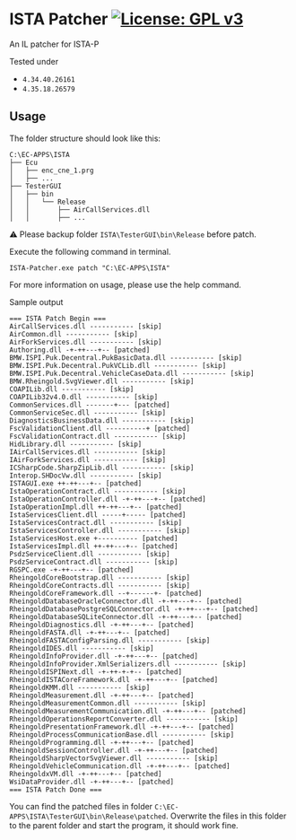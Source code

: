 # ISTA Patcher [![License: GPL v3](https://img.shields.io/badge/License-GPLv3-blue.svg)](https://www.gnu.org/licenses/gpl-3.0)
An IL patcher for ISTA-P

Tested under
- `4.34.40.26161`
- `4.35.18.26579`

## Usage

The folder structure should look like this:

```
C:\EC-APPS\ISTA
├── Ecu
│   ├── enc_cne_1.prg
│   ├── ...
├── TesterGUI
│   ├── bin
│   │   └── Release
│   │       ├── AirCallServices.dll
│   │       ├── ...
```

⚠️ Please backup folder `ISTA\TesterGUI\bin\Release` before patch.

Execute the following command in terminal.

`ISTA-Patcher.exe patch "C:\EC-APPS\ISTA"`

For more information on usage, please use the help command.

Sample output
```
=== ISTA Patch Begin ===
AirCallServices.dll ----------- [skip]
AirCommon.dll ----------- [skip]
AirForkServices.dll ----------- [skip]
Authoring.dll -+-++---+-- [patched]
BMW.ISPI.Puk.Decentral.PukBasicData.dll ----------- [skip]
BMW.ISPI.Puk.Decentral.PukVCLib.dll ----------- [skip]
BMW.ISPI.Puk.Decentral.VehicleCaseData.dll ----------- [skip]
BMW.Rheingold.SvgViewer.dll ----------- [skip]
COAPILib.dll ----------- [skip]
COAPILib32v4.0.dll ----------- [skip]
CommonServices.dll -------+--- [patched]
CommonServiceSec.dll ----------- [skip]
DiagnosticsBusinessData.dll ----------- [skip]
FscValidationClient.dll ----------+ [patched]
FscValidationContract.dll ----------- [skip]
HidLibrary.dll ----------- [skip]
IAirCallServices.dll ----------- [skip]
IAirForkServices.dll ----------- [skip]
ICSharpCode.SharpZipLib.dll ----------- [skip]
Interop.SHDocVw.dll ----------- [skip]
ISTAGUI.exe ++-++---+-- [patched]
IstaOperationContract.dll ----------- [skip]
IstaOperationController.dll -+-++---+-- [patched]
IstaOperationImpl.dll ++-++---+-- [patched]
IstaServicesClient.dll -----+----- [patched]
IstaServicesContract.dll ----------- [skip]
IstaServicesController.dll ----------- [skip]
IstaServicesHost.exe +---------- [patched]
IstaServicesImpl.dll ++-++---+-- [patched]
PsdzServiceClient.dll ----------- [skip]
PsdzServiceContract.dll ----------- [skip]
RGSPC.exe -+-++---+-- [patched]
RheingoldCoreBootstrap.dll ----------- [skip]
RheingoldCoreContracts.dll ----------- [skip]
RheingoldCoreFramework.dll --+------+- [patched]
RheingoldDatabaseOracleConnector.dll -+-++---+-- [patched]
RheingoldDatabasePostgreSQLConnector.dll -+-++---+-- [patched]
RheingoldDatabaseSQLiteConnector.dll -+-++---+-- [patched]
RheingoldDiagnostics.dll -+-++---+-- [patched]
RheingoldFASTA.dll -+-++---+-- [patched]
RheingoldFASTAConfigParsing.dll ----------- [skip]
RheingoldIDES.dll ----------- [skip]
RheingoldInfoProvider.dll -+-++---+-- [patched]
RheingoldInfoProvider.XmlSerializers.dll ----------- [skip]
RheingoldISPINext.dll -+-++-+-+-- [patched]
RheingoldISTACoreFramework.dll -+-++---+-- [patched]
RheingoldKMM.dll ----------- [skip]
RheingoldMeasurement.dll -+-++---+-- [patched]
RheingoldMeasurementCommon.dll ----------- [skip]
RheingoldMeasurementCommunication.dll -+-++---+-- [patched]
RheingoldOperationsReportConverter.dll ----------- [skip]
RheingoldPresentationFramework.dll -+-++---+-- [patched]
RheingoldProcessCommunicationBase.dll ----------- [skip]
RheingoldProgramming.dll -+-++---+-- [patched]
RheingoldSessionController.dll -+-++---+-- [patched]
RheingoldSharpVectorSvgViewer.dll ----------- [skip]
RheingoldVehicleCommunication.dll -+-++---+-- [patched]
RheingoldxVM.dll -+-++---+-- [patched]
WsiDataProvider.dll -+-++---+-- [patched]
=== ISTA Patch Done ===
```

You can find the patched files in folder `C:\EC-APPS\ISTA\TesterGUI\bin\Release\patched`.
Overwrite the files in this folder to the parent folder and start the program, it should work fine.

